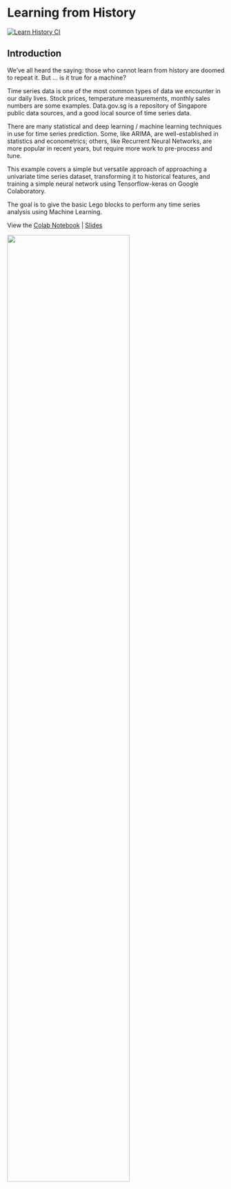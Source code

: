 # Learning from History

[![Learn History CI](https://github.com/lisaong/stackup-workshops/workflows/Learn%20History%20CI/badge.svg)](https://github.com/lisaong/stackup-workshops/actions?query=workflow%3A%22Learn+History+CI%22)

## Introduction
We’ve all heard the saying: those who cannot learn from history are doomed to repeat it.  But … is it true for a machine?

Time series data is one of the most common types of data we encounter in our daily lives.  Stock prices, temperature measurements, monthly sales numbers are some examples. Data.gov.sg is a repository of Singapore public data sources, and a good local source of time series data.

There are many statistical and deep learning / machine learning techniques in use for time series prediction. Some, like ARIMA, are well-established in statistics and econometrics; others, like Recurrent Neural Networks, are more popular in recent years, but require more work to pre-process and tune. 

This example covers a simple but versatile approach of approaching a univariate time series dataset, transforming it to historical features, and training a simple neural network using Tensorflow-keras on Google Colaboratory.

The goal is to give the basic Lego blocks to perform any time series analysis using Machine Learning.

View the [Colab Notebook](learning_from_history.ipynb) | [Slides](NUS_ISS_Stackup_Webinar_110620_TimeSeries101.pdf)

[<img src="https://img.youtube.com/vi/8sEXsCPJv4E/maxresdefault.jpg" width="75%">](https://youtu.be/8sEXsCPJv4E)